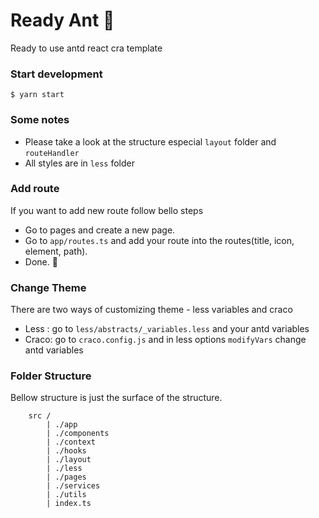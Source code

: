 # Ready Ant 🐜

Ready to use antd react cra template

### Start development

`$ yarn start `

### Some notes

- Please take a look at the structure especial `layout` folder and `routeHandler`
- All styles are in `less` folder

### Add route

If you want to add new route follow bello steps

- Go to pages and create a new page.
- Go to `app/routes.ts` and add your route into the routes(title, icon, element, path).
- Done. 🤗

### Change Theme

There are two ways of customizing theme - less variables and craco

- Less : go to `less/abstracts/_variables.less` and your antd variables
- Craco: go to `craco.config.js` and in less options `modifyVars` change antd variables

### Folder Structure

Bellow structure is just the surface of the structure.

```
    src /
        | ./app
        | ./components
        | ./context
        | ./hooks
        | ./layout
        | ./less
        | ./pages
        | ./services
        | ./utils
        | index.ts
```
